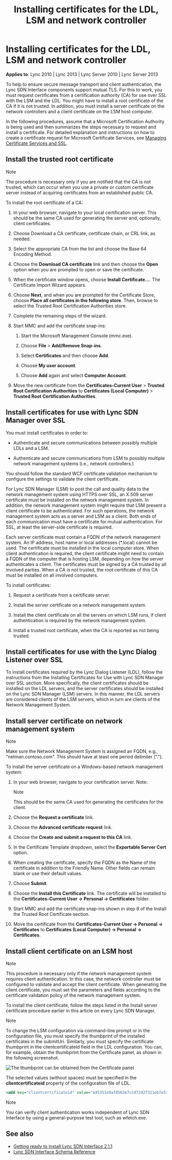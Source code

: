 ﻿---
title: Installing certificates for the LDL, LSM and network controller
TOCTitle: Installing certificates for the LDL, LSM and network controller
ms:assetid: 840474e7-94ee-4ea1-8bf4-64a168adfeea
ms:mtpsurl: https://msdn.microsoft.com/library/Dn785201(v=office.15)
ms:contentKeyID: 62952685
ms.date: 02/16/2015
mtps_version: v=office.15
---

# Installing certificates for the LDL, LSM and network controller

**Applies to**: Lync 2010 | Lync 2013 | Lync Server 2010 | Lync Server 2013

To help to ensure secure message transport and client authentication, the Lync SDN Interface components support mutual TLS. For this to work, you must request certificates from a certification authority (CA) for use over SSL with the LSM and the LDL. You might have to install a root certificate of the CA if it is not trusted. In addition, you must install a server certificate on the network controllers and a client certificate on the LSM host computer.

In the following procedures, assume that a Microsoft Certification Authority is being used and then summarizes the steps necessary to request and install a certificate. For detailed explanation and instructions on how to create a certificate request for Microsoft Certificate Services, see [Managing Certificate Services and SSL](http://technet.microsoft.com/library/bb727098.aspx).

## Install the trusted root certificate

> [!NOTE]
> The procedure is necessary only if you are notified that the CA is not trusted, which can occur when you use a private or custom certificate server instead of acquiring certificates from an established public CA.

To install the root certificate of a CA:

1. In your web browser, navigate to your local certification server. This should be the same CA used for generating the server and, optionally, client certificates.

2. Choose Download a CA certificate, certificate chain, or CRL link, as needed.

3. Select the appropriate CA from the list and choose the Base 64 Encoding Method.

4. Choose the **Download CA certificate** link and then choose the **Open** option when you are prompted to open or save the certificate.

5. When the certificate window opens, choose **Install Certificate…**. The Certificate Import Wizard appears.

6. Choose **Next**, and when you are prompted for the Certificate Store, choose **Place all certificates in the following store**. Then, browse to select the Trusted Root Certification Authorities store.

7. Complete the remaining steps of the wizard.

8. Start MMC and add the certificate snap-ins:
    
   1.  Start the Microsoft Management Console (mmc.exe).
    
   2.  Choose **File** \> **Add/Remove Snap-ins**.
    
   3.  Select **Certificates** and then choose **Add**.
    
   4.  Choose **My user account**.
    
   5.  Choose **Add** again and select **Computer Account**.

9. Move the new certificate from the **Certificates-Current User** \> **Trusted Root Certification Authorities** to **Certificates (Local Computer)** \> **Trusted Root Certification Authorities**.

## Install certificates for use with Lync SDN Manager over SSL

You must install certificates in order to:

- Authenticate and secure communications between possibly multiple LDLs and a LSM.

- Authenticate and secure communications from LSM to possibly multiple network management systems (i.e., network controllers.)

You should follow the standard WCF certificate validation mechanism to configure the settings to validate the client certificate.

For Lync SDN Manager (LSM) to post the call and quality data to the network management system using HTTPS over SSL, an X.509 server certificate must be installed on the network management system. In addition, the network management system might require that LSM present a client certificate to be authenticated. For such operations, the network management system acts as a server and LSM as a client. Both ends of each communication must have a certificate for mutual authentication. For SSL, at least the server-side certificate is required.

Each server certificate must contain a FQDN of the network management system. An IP address, host name or local addresses (\*.local) cannot be used. The certificate must be installed in the local computer store. When client authentication is required, the client certificate might need to contain a FQDN of the computer that is hosting LSM, depending on how the server authenticates a client. The certificates must be signed by a CA trusted by all involved parties. When a CA is not trusted, the root certificate of this CA must be installed on all involved computers.

To install certificates:

1.  Request a certificate from a certificate server.

2.  Install the server certificate on a network management system.

3.  Install the client certificate on all the servers on which LSM runs, if client authentication is required by the network management system.

4.  Install a trusted root certificate, when the CA is reported as not being trusted.

## Install certificates for use with the Lync Dialog Listener over SSL

To install certificates required by the Lync Dialog Listener (LDL), follow the instructions from the Installing Certificates for Use with Lync SDN Manager over SSL section. More specifically, the client certificates should be installed on the LDL servers, and the server certificates should be installed on the Lync SDN Manager (LSM) servers. In this manner, the LDL servers are considered clients of the LSM servers, which in turn are clients of the Network Management System.

## Install server certificate on network management system

> [!NOTE]
> Make sure the Network Management System is assigned an FQDN, e.g., "netman.contoso.com". This should have at least one period delimiter (".").

To install the server certificate on a Windows-based network management system:

1. In your web browser, navigate to your certification server. Note: 
    
   > [!NOTE]
   > This should be the same CA used for generating the certificates for the client.

2.  Choose the **Request a certificate** link.

3.  Choose the **Advanced certificate request** link.

4.  Choose the **Create and submit a request to this CA** link.

5.  In the Certificate Template dropdown, select the **Exportable Server Cert** option.

6.  When creating the certificate, specify the FQDN as the Name of the certificate in addition to the Friendly Name. Other fields can remain blank or use their default values.

7.  Choose **Submit**.

8.  Choose the **Install this Certificate** link. The certificate will be installed to the **Certificates-Current User -\> Personal -\> Certificates** folder.

9.  Start MMC and add the certificate snap-ins shown in step 8 of the Install the Trusted Root Certificate section.

10. Move the certificate from the **Certificates-Current User -\> Personal -\> Certificates** to **Certificates (Local Computer) -\> Personal -\> Certificates**.

## Install client certificate on an LSM host

> [!NOTE]
> This procedure is necessary only if the network management system requires client authentication. In this case, the network controller must be configured to validate and accept the client certificate.
> When generating the client certificate, you must set the parameters and fields according to the certificate validation policy of the network management system.

To install the client certificate, follow the steps listed in the Install server certificate procedure earlier in this article on every Lync SDN Manager.

> [!NOTE]
> To change the LSM configuration via command-line prompt or in the configuration file, you must specify the thumbprint of the installed certificates in the submitUri. Similarly, you must specify the certificate thumbprint in the clientcertificateId field in the LDL configuration. You can, for example, obtain the thumbprint from the Certificate panel, as shown in the following screenshot.

![The thumbprint can be obtained from the Certificate panel](images/Dn785201.lync_sdn_api_install_certificate(Office.15).png "The thumbprint can be obtained from the Certificate panel")

The selected values (without spaces) must be specified in the **clientcertificateid** property of the configuration file of LDL.

```xml
<add key="clientcertificateid" value="a45351e9af8562e7ccd72d2f311ebfe538fca5f7" />
```

> [!NOTE]
> You can verify client authentication works independent of Lync SDN Interface by using a general-purpose test tool, such as wfetch.exe.

## See also

- [Getting ready to install Lync SDN Interface 2.1.1](getting-ready-to-install-lync-sdn-interface-2-1-1.md)
- [Lync SDN Interface Schema Reference](lync-sdn-interface-schema-reference.md)

